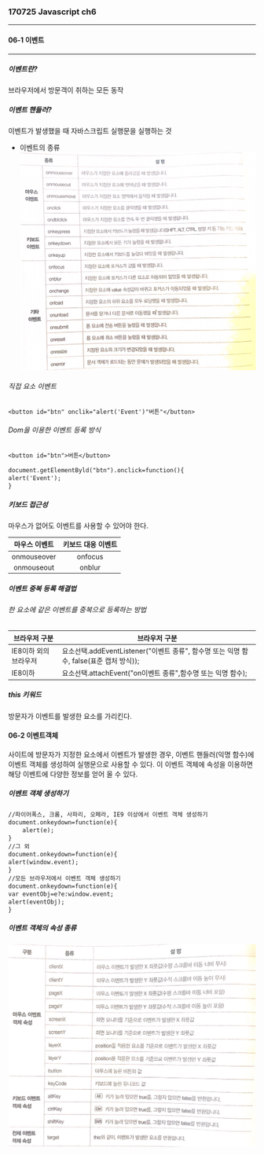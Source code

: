 ### 170725 Javascript ch6
---
#### 06-1 이벤트
---
##### 이벤트란?
브라우저에서 방문객이 취하는 모든 동작
##### 이벤트 핸들러?
이벤트가 발생했을 때 자바스크립트 실행문을 실행하는 것
- 이벤트의 종류
![KakaoTalk_20170725_093727230.jpg](.\KakaoTalk_20170725_093727230.jpg)




###### 직접 요소 이벤트
```<button id="btn" onclik="alert('Event')"버튼"</button>```
###### Dom을 이용한 이벤트 등록 방식
```<button id="btn">버튼</button>```
```erb
document.getElementByld("btn").onclick=function(){
alert('Event');
}
```
##### 키보드 접근성
마우스가 없어도 이벤트를 사용할 수 있어야 한다.

| 마우스 이벤트 | 키보드 대응 이벤트 |
|:-------------:|:-----------------:|
|onmouseover|onfocus|
|onmouseout|onblur|

##### 이벤트 중복 등록 해결법
###### 한 요소에 같은 이벤트를 중복으로 등록하는 방법

|브라우저 구분 | 브라우저 구분|
|---------|----------------|
|IE8이하 외의 브라우저| 요소선택.addEventListener("이벤트 종류", 함수명 또는 익명 함수, false(표준 캡처 방식));|
|IE8이하|요소선택.attachEvent("on이벤트 종류",함수명 또는 익명 함수);|

##### this 키워드
방문자가 이벤트를 발생한 요소를 가리킨다.

#### 06-2 이벤트객체
사이트에 방문자가 지정한 요소에서 이벤트가 발생한 경우, 이벤트 핸들러(익명 함수)에 이벤트 객체를 생성하여 실행문으로 사용할 수 있다. 이 이벤트 객체에 속성을 이용하면 해당 이벤트에 다양한 정보를 얻어 올 수 있다. 
##### 이벤트 객체 생성하기
```erb
//파이어폭스, 크롬, 사파리, 오페라, IE9 이상에서 이벤트 객체 생성하기
document.onkeydown=function(e){
	alert(e);
}
//그 외
document.onkeydown=function(e){
alert(window.event);
}
//모든 브라우저에서 이벤트 객체 생성하기
document.onkeydown=function(e){
var eventObj=e?e:window.event;
alert(eventObj);
}
```

##### 이벤트 객체의 속성 종류


![ww.jpg](.\ww.jpg)






